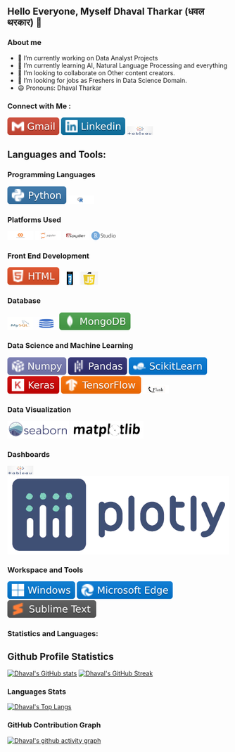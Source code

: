 ## Hello Everyone, Myself Dhaval Tharkar (धवल थरकार) 👋

### About me
- 🔭 I’m currently working on Data Analyst Projects
- 🌱 I’m currently learning AI, Natural Language Processing and everything
- 👯 I’m looking to collaborate on Other content creators.
- 🤔 I’m looking for jobs as Freshers in Data Science Domain. 
- 😄 Pronouns: Dhaval Tharkar

### Connect with Me :
[![Gmail logo](https://raw.githubusercontent.com/Dhavaltharkar/Dhavaltharkar/main/images/gmail.svg)](mailto:dhavaltharkar16@gmail.com)
[![LinkedIn](https://raw.githubusercontent.com/Dhavaltharkar/Dhavaltharkar/main/images/linkedin.svg)](https://www.linkedin.com/in/dhavaltharkar/)
<a href = "https://public.tableau.com/app/profile/dhavaltharkar"> <img src="https://raw.githubusercontent.com/Dhavaltharkar/Dhavaltharkar/main/images/tableau.png" alt="Tableau Logo" width="59" height="20"> </a>

## Languages and Tools:
### Programming Languages
![Python Logo](https://raw.githubusercontent.com/Dhavaltharkar/Dhavaltharkar/main/images/python.svg)
<img src="https://raw.githubusercontent.com/Dhavaltharkar/Dhavaltharkar/main/images/R.svg" alt="R Logo" width="59" height="20">


### Platforms Used
<img src="https://raw.githubusercontent.com/Dhavaltharkar/Dhavaltharkar/main/images/colab.svg" alt="Google Colab Logo" width="59" height="20"> <img src="https://raw.githubusercontent.com/Dhavaltharkar/Dhavaltharkar/main/images/jupyter.svg" alt="Jupyter Notebook Logo" width="59" height="20"> <img src="https://raw.githubusercontent.com/Dhavaltharkar/Dhavaltharkar/main/images/spyder.svg" alt="Spyder Logo" width="59" height="20"> <img src="https://raw.githubusercontent.com/Dhavaltharkar/Dhavaltharkar/main/images/rstudio.svg" alt="RStudio Logo" width="59" height="20">


### Front End Development
![HTML logo](https://raw.githubusercontent.com/Dhavaltharkar/Dhavaltharkar/main/images/html.svg)
<img src="https://raw.githubusercontent.com/Dhavaltharkar/Dhavaltharkar/main/images/css.svg" alt="css Logo" width="40" height="30">
<img src="https://raw.githubusercontent.com/Dhavaltharkar/Dhavaltharkar/main/images/javascript.png" alt="javascript Logo" width="40" height="30">

### Database
<img src="https://raw.githubusercontent.com/Dhavaltharkar/Dhavaltharkar/main/images/mysql.svg" alt="mysql Logo" width="59" height="30"><img src="https://raw.githubusercontent.com/Dhavaltharkar/Dhavaltharkar/main/images/sql.svg" alt="sql Logo" width="59" height="30">![mongodb](https://raw.githubusercontent.com/Dhavaltharkar/Dhavaltharkar/main/images/mongodb.svg)


### Data Science and Machine Learning
![Numpy logo](https://raw.githubusercontent.com/Dhavaltharkar/Dhavaltharkar/main/images/numpy.svg)
![pandas logo](https://raw.githubusercontent.com/Dhavaltharkar/Dhavaltharkar/main/images/pandas.svg)
![scikitlearn logo](https://raw.githubusercontent.com/Dhavaltharkar/Dhavaltharkar/main/images/scikit.svg)
![Keras logo](https://raw.githubusercontent.com/Dhavaltharkar/Dhavaltharkar/main/images/keras.svg)
![tensorflow logo](https://raw.githubusercontent.com/Dhavaltharkar/Dhavaltharkar/main/images/tensorflow.svg)
<img src="https://raw.githubusercontent.com/Dhavaltharkar/Dhavaltharkar/main/images/flask.svg" alt="flask Logo" width="59" height="20">

### Data Visualization
![seaborn logo](https://raw.githubusercontent.com/Dhavaltharkar/Dhavaltharkar/main/images/seaborn.svg)
![matplotlib](https://raw.githubusercontent.com/Dhavaltharkar/Dhavaltharkar/main/images/matplotlib.svg)

### Dashboards
<img src="https://raw.githubusercontent.com/Dhavaltharkar/Dhavaltharkar/main/images/tableau.png" alt="Tableau Logo" width="59" height="20"> <img src ="https://raw.githubusercontent.com/Dhavaltharkar/Dhavaltharkar/main/images/plotly.png">


### Workspace and Tools
![Windows logo](https://raw.githubusercontent.com/Dhavaltharkar/Dhavaltharkar/main/images/windows.svg)
![Microsoft Edge logo](https://raw.githubusercontent.com/Dhavaltharkar/Dhavaltharkar/main/images/microsoftedge.svg)
![sublinr text](https://raw.githubusercontent.com/Dhavaltharkar/Dhavaltharkar/main/images/subline.svg)

### Statistics and Languages:

## Github Profile Statistics
[![Dhaval's GitHub stats](https://github-readme-stats.vercel.app/api?username=Dhavaltharkar)](https://github.com/Dhavaltharkar/github-readme-stats) [![Dhaval's GitHub Streak](https://streak-stats.demolab.com/?user=Dhavaltharkar&theme=default)](https://git.io/streak-stats)

### Languages Stats

[![Dhaval's Top Langs](https://github-readme-stats.vercel.app/api/top-langs/?username=Dhavaltharkar&layout=donut-vertical)](https://github.com/Dhavaltharkar/github-readme-stats)

### GitHub Contribution Graph

[![Dhaval's github activity graph](https://github-readme-activity-graph.vercel.app/graph?username=Dhavaltharkar&theme=dracula)](https://github.com/Dhavaltharkar/github-readme-activity-graph)
